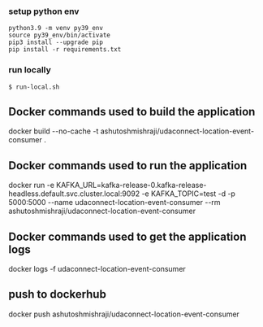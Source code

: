 
### setup python env
```
python3.9 -m venv py39_env
source py39_env/bin/activate
pip3 install --upgrade pip
pip install -r requirements.txt

```


### run locally
```
$ run-local.sh
```


## Docker commands used to build the application 
docker build --no-cache -t ashutoshmishraji/udaconnect-location-event-consumer .


## Docker commands used to run the application
docker run -e KAFKA_URL=kafka-release-0.kafka-release-headless.default.svc.cluster.local:9092 -e KAFKA_TOPIC=test -d -p 5000:5000 --name udaconnect-location-event-consumer --rm ashutoshmishraji/udaconnect-location-event-consumer


## Docker commands used to get the application logs
docker logs -f udaconnect-location-event-consumer


## push to dockerhub
docker push ashutoshmishraji/udaconnect-location-event-consumer
